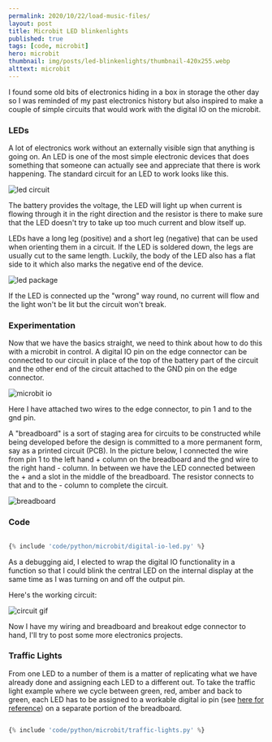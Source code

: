 ```yaml
---
permalink: 2020/10/22/load-music-files/
layout: post
title: Microbit LED blinkenlights
published: true
tags: [code, microbit]
hero: microbit
thumbnail: img/posts/led-blinkenlights/thumbnail-420x255.webp
alttext: microbit
---
```


I found some old bits of electronics hiding in a box in storage the other day so I was reminded of my past electronics history but also inspired to 
make a couple of simple circuits that would work with the digital IO on the microbit. 

### LEDs

A lot of electronics work without an externally visible sign that anything is going on. An LED is one of the most simple electronic devices that 
does something that someone can actually see and appreciate that there is work happening. The standard circuit for an LED to work looks like this. 

![led circuit](/img/posts/led-blinkenlights/led-circuit.webp)

The battery provides the voltage, the LED will light up when current is flowing through it in the right direction and the resistor is there to make sure 
that the LED doesn't try to take up too much current and blow itself up. 

LEDs have a long leg (positive) and a short leg (negative) that can be used when orienting them in a circuit. If the LED is soldered down, the legs are usually 
cut to the same length. Luckily, the body of the LED also has a flat side to it which also marks the negative end of the device. 

![led package](/img/posts/led-blinkenlights/led-package.webp)

If the LED is connected up the "wrong" way round, no current will flow and the light won't be lit but the circuit won't break. 

### Experimentation

Now that we have the basics straight, we need to think about how to do this with a microbit in control. A digital IO pin on the edge connector can be connected to 
our circuit in place of the top of the battery part of the circuit and the other end of the circuit attached to the GND pin on the edge connector. 

![microbit io](/img/posts/led-blinkenlights/microbit1.webp)

Here I have attached two wires to the edge connector, to pin 1 and to the gnd pin. 

A "breadboard" is a sort of staging area for circuits to be constructed while being developed before the design is committed to a more permanent form, say as 
a printed circuit (PCB). In the picture below, I connected the wire from pin 1 to the left hand + column on the breadboard and the gnd wire to the right hand - 
column. In between we have the LED connected between the + and a slot in the middle of the breadboard. The resistor connects to that and to the - column to 
complete the circuit. 

![breadboard](/img/posts/led-blinkenlights/breadboard1.webp)


### Code

```python

{% include 'code/python/microbit/digital-io-led.py' %}

```

As a debugging aid, I elected to wrap the digital IO functionality in a function so that I could blink the central LED on the internal display at the 
same time as I was turning on and off the output pin. 

Here's the working circuit:


![circuit gif](/img/posts/led-blinkenlights/led-green.gif)


Now I have my wiring and breadboard and breakout edge connector to hand, I'll try to post some more electronics projects.


### Traffic Lights

From one LED to a number of them is a matter of replicating what we have already done and assigning each LED to a different out. To take the traffic light 
example where we cycle between green, red, amber and back to green, each LED has to be assigned to a workable digital io pin (see <a href="https://microbit-micropython.readthedocs.io/en/latest/pin.html" >here for reference</a>) on a separate portion of the breadboard. 


```python

{% include 'code/python/microbit/traffic-lights.py' %}

```
